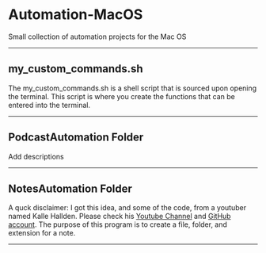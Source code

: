 # Automation-MacOS
Small collection of automation projects for the Mac OS

---

## my_custom_commands.sh

The my_custom_commands.sh is a shell script that is sourced upon opening the terminal. This script is where you create the functions that can be entered into the terminal.

---

## PodcastAutomation Folder

Add descriptions

---

## NotesAutomation Folder

A quck disclaimer: I got this idea, and some of the code, from a youtuber named Kalle Hallden. Please check his [Youtube Channel](https://www.youtube.com/channel/UCWr0mx597DnSGLFk1WfvSkQ) and [GitHub account](https://github.com/KalleHallden). The purpose of this program is to create a file, folder, and extension for a note. 

---
